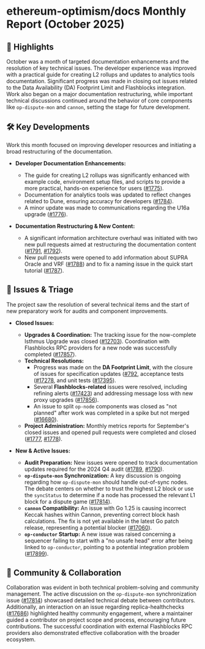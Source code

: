# ethereum-optimism/docs Monthly Report (October 2025)

## 🚀 Highlights
October was a month of targeted documentation enhancements and the resolution of key technical issues. The developer experience was improved with a practical guide for creating L2 rollups and updates to analytics tools documentation. Significant progress was made in closing out issues related to the Data Availability (DA) Footprint Limit and Flashblocks integration. Work also began on a major documentation restructuring, while important technical discussions continued around the behavior of core components like `op-dispute-mon` and `cannon`, setting the stage for future development.

## 🛠️ Key Developments
Work this month focused on improving developer resources and initiating a broad restructuring of the documentation.

*   **Developer Documentation Enhancements:**
    *   The guide for creating L2 rollups was significantly enhanced with example code, environment setup files, and scripts to provide a more practical, hands-on experience for users ([#1775](https://github.com/ethereum-optimism/docs/pull/1775)).
    *   Documentation for analytics tools was updated to reflect changes related to Dune, ensuring accuracy for developers ([#1784](https://github.com/ethereum-optimism/docs/pull/1784)).
    *   A minor update was made to communications regarding the U16a upgrade ([#1776](https://github.com/ethereum-optimism/docs/pull/1776)).

*   **Documentation Restructuring & New Content:**
    *   A significant information architecture overhaul was initiated with two new pull requests aimed at restructuring the documentation content ([#1791](https://github.com/ethereum-optimism/docs/pull/1791), [#1792](https://github.com/ethereum-optimism/docs/pull/1792)).
    *   New pull requests were opened to add information about SUPRA Oracle and VRF ([#1788](https://github.com/ethereum-optimism/docs/pull/1788)) and to fix a naming issue in the quick start tutorial ([#1787](https://github.com/ethereum-optimism/docs/pull/1787)).

## 🐛 Issues & Triage
The project saw the resolution of several technical items and the start of new preparatory work for audits and component improvements.

*   **Closed Issues:**
    *   **Upgrades & Coordination:** The tracking issue for the now-complete Isthmus Upgrade was closed ([#12703](https://github.com/ethereum-optimism/docs/issues/12703)). Coordination with Flashblocks RPC providers for a new node was successfully completed ([#17857](https://github.com/ethereum-optimism/docs/issues/17857)).
    *   **Technical Resolutions:**
        *   Progress was made on the **DA Footprint Limit**, with the closure of issues for specification updates ([#792](https://github.com/ethereum-optimism/docs/issues/792]), acceptance tests ([#17278](https://github.com/ethereum-optimism/docs/issues/17278]), and unit tests ([#17395](https://github.com/ethereum-optimism/docs/issues/17395)).
        *   Several **Flashblocks-related** issues were resolved, including refining alerts ([#17423](https://github.com/ethereum-optimism/docs/issues/17423)) and addressing message loss with new proxy upgrades ([#17856](https://github.com/ethereum-optimism/docs/issues/17856)).
        *   An issue to split `op-node` components was closed as "not planned" after work was completed in a spike but not merged ([#16680](https://github.com/ethereum-optimism/docs/issues/16680)).
    *   **Project Administration:** Monthly metrics reports for September's closed issues and opened pull requests were completed and closed ([#1777](https://github.com/ethereum-optimism/docs/issues/1777), [#1778](https://github.com/ethereum-optimism/docs/issues/1778)).

*   **New & Active Issues:**
    *   **Audit Preparation:** New issues were opened to track documentation updates required for the 2024 Q4 audit ([#1789](https://github.com/ethereum-optimism/docs/issues/1789), [#1790](https://github.com/ethereum-optimism/docs/issues/1790)).
    *   **`op-dispute-mon` Synchronization:** A key discussion is ongoing regarding how `op-dispute-mon` should handle out-of-sync nodes. The debate centers on whether to trust the highest L2 block or use the `syncStatus` to determine if a node has processed the relevant L1 block for a dispute game ([#17814](https://github.com/ethereum-optimism/docs/issues/17814)).
    *   **`cannon` Compatibility:** An issue with Go 1.25 is causing incorrect Keccak hashes within Cannon, preventing correct block hash calculations. The fix is not yet available in the latest Go patch release, representing a potential blocker ([#17060](https://github.com/ethereum-optimism/docs/issues/17060)).
    *   **`op-conductor` Startup:** A new issue was raised concerning a sequencer failing to start with a "no unsafe head" error after being linked to `op-conductor`, pointing to a potential integration problem ([#17899](https://github.com/ethereum-optimism/docs/issues/17899)).

## 💬 Community & Collaboration
Collaboration was evident in both technical problem-solving and community management. The active discussion on the `op-dispute-mon` synchronization issue ([#17814](https://github.com/ethereum-optimism/docs/issues/17814)) showcased detailed technical debate between contributors. Additionally, an interaction on an issue regarding replica-healthchecks ([#17686](https://github.com/ethereum-optimism/docs/issues/17686)) highlighted healthy community engagement, where a maintainer guided a contributor on project scope and process, encouraging future contributions. The successful coordination with external Flashblocks RPC providers also demonstrated effective collaboration with the broader ecosystem.